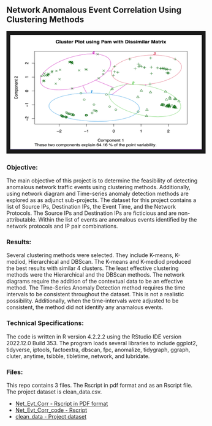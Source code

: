 ## Network Anomalous Event Correlation Using Clustering Methods

<img src="./cluster.png" 
 width="500" height="300" border="10" />

### Objective:

The main objective of this project is to determine the feasibility of detecting anomalous network traffic events using clustering methods.  Additionally,  using network diagram and Time-series anomaly detection methods are explored as as adjunct sub-projects. The dataset for this project contains a list of Source IPs, Destination IPs, the Event Time, and the Network Protocols.  The Source IPs and Destination IPs are ficticious and are non-attributable. Within the list of events are anomalous events identified by the network protocols and IP pair combinations. 

### Results:

Several clustering methods were selected. They include K-means, K-mediod, Hierarchical and DBScan.  The K-means and K-mediod produced the best results with similar 4 clusters.  The least effective clustering methods were the Hierarchical and the DBScan methods.  The network diagrams require the addition of the contextual data to be an effective method.  The Time-Series Anomaly Detection method requires the time intervals to be consistent throughout the dataset.  This is not a realistic possibility.  Additionally, when the time-intervals were adjusted to be consistent, the method did not identify any anamalous events.  

### Technical Specifications:

The code is written in R version 4.2.2.2 using the RStudio IDE version 2022.12.0 Build 353. The program loads several libraries to include ggplot2, tidyverse, iptools, factoextra, dbscan, fpc, anomalize, tidygraph, ggraph, cluter, anytime, tsibble, tibletime, network, and lubridate.    

### Files:

This repo contains 3 files. The Rscript in pdf format and as an Rscript file. The project dataset is clean_data.csv.

* [Net_Evt_Corr - Rscript in PDF format](./Net_Evt_Corr.pdf)
* [Net_Evt_Corr_code - Rscript](./Net_Evt_Corr_code.R)
* [clean_data - Project dataset](./clean_data.csv)
